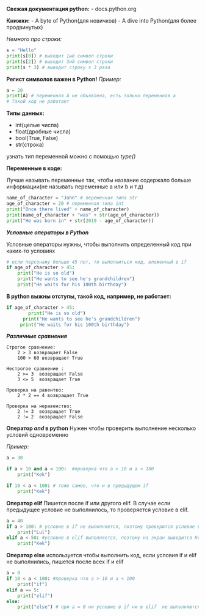 **Свежая документация python:**
    - docs.python.org

**Книжки:**
    - A byte of Python(для новичков)
    - A dive into Python(для более продвинутых)


*Немного про строки:*

```python
s = "Hello"
print(s[0]) # выводит 1ый символ строки
print(s[2]) # выводит 3ий символ строки
print(s * 3) # выводит строку s 3 раза
```

**Регист символов важен в Python!**
*Пример:*

```python
a = 20
print(A) # переменная A не объявлена, есть только переменная a
# Такой код не работает
```

**Типы данных:**
-  int(целые числа)
-  float(дробные числа)
-  bool(True, False)
-  str(строка)

узнать тип переменной можно с помощью *type()*

**Переменные в коде:**

Лучше называть переменные так, чтобы название содержало больше информации(не называть переменные a или b и т.д)

```python
name_of_character = "John" # переменная типа str
age_of_character = 20 # переменная типа int
print("Once there lived" + name_of_character)
print(name_of_character + "was" + str(age_of_character))
print("He was born in" + str(2019 - age_of_character))
```

***Условные операторы в Python***

Условные операторы нужны, чтобы выполнить определенный код при каких-то условиях

```python
# eсли персонажу больше 45 лет, то выполниться код, вложенный в if
if age_of_character > 45: 
	print("He is so old")
	print("He wants to see he's grandchildren")
	print("He waits for his 100th birthday")

```
**В python выжны отступы, такой код, например, не работает:**

```python
if age_of_character > 45: 
        print("He is so old")
      print("He wants to see he's grandchildren")
     print("He waits for his 100th birthday")
```
***Различные сравнения***

	Строгое сравнение:
		2 > 3 возвращает False
		100 > 60 возвращает True

	Нестрогое сравнение :
		2 >= 3  возвращает False
		3 <= 5  возвращает True
	    
	Проверка на равентво:
		2 * 2 == 4 возвращает True

	Проверка на неравенство:
		2 != 3  возвращает True
		2 != 2  возвращает False

**Оператор *and* в python**
Нужен чтобы проверить выполнение несколько условий одновременно

*Пример:*

```python
a = 30

if a > 10 and a < 100:  #проверка что a > 10 и a < 100
    print("Kek")

if 10 < a < 100: # тоже самое, что и в предыдущем if
    print("Kek")
``` 
**Оператор elif**
Пишется после if или другого elif. В случае если предыдущее условие не выполнилось, то проверяется условие в elif.
```python
a = 40
if a > 100: # условие в if не выполняется, поэтому проверится условие в elif
	print("Lul")
elif a < 50: #условие в elif выполняется, поэтому на экран выведится Kek
	print("Kek")

```
**Оператор else**
    используется чтобы выполнить код, если условия  if и elif не выполнились, пишется после всех if и elif
```python
a = 0
if 10 < a < 100: #проверка что a > 10 и a < 100
    print("if")
elif a == 5:
	print("elif")
else:
    print("else") # при a = 0 ни условие в if ни в elif  не выполняются, поэтому выполнится код в else
```







